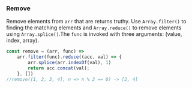 ### Remove

Remove elements from `arr` that are returns truthy. Use `Array.filter()` to finding the matching elements and `Array.reduce()` to remove elements using `Array.splice()`.The `func` is invoked with three arguments: (value, index, array).

```js
const remove = (arr, func) =>
    arr.filter(func).reduce((acc, val) => {
        arr.splice(arr.indexOf(val), 1)
        return acc.concat(val);
    }, [])
//remove([1, 2, 3, 4], n => n % 2 == 0) -> [2, 4]
```
